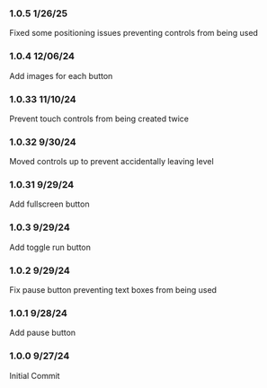 ### 1.0.5 1/26/25
Fixed some positioning issues preventing controls from being used
### 1.0.4 12/06/24
Add images for each button
### 1.0.33 11/10/24
Prevent touch controls from being created twice
### 1.0.32 9/30/24
Moved controls up to prevent accidentally leaving level
### 1.0.31 9/29/24
Add fullscreen button
### 1.0.3 9/29/24
Add toggle run button
### 1.0.2 9/29/24
Fix pause button preventing text boxes from being used
### 1.0.1 9/28/24
Add pause button
### 1.0.0 9/27/24
Initial Commit
